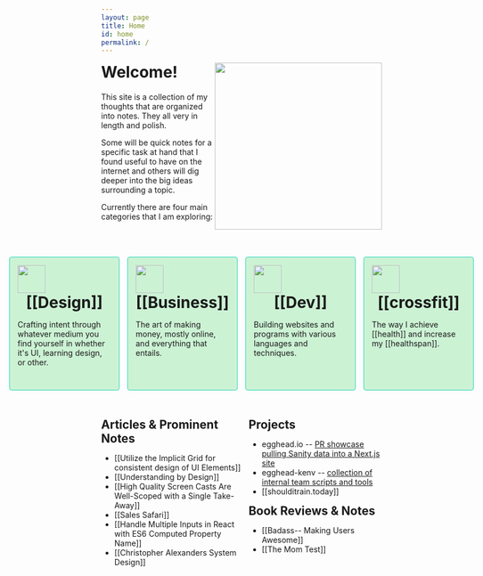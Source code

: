 ```yaml
---
layout: page
title: Home
id: home
permalink: /
---
```


<div class="phone-hero">
    <div style="display: flex; flex-direction: row; justify-content: center;">
      <img style="margin: 0;
                  width: 50px;
                  height: 50px;
                  margin-right: 1em;" 
           src="../../assets/logo-400.png">
      <h1 style="margin-top: 0;  align-self: flex-end;"> Welcome!</h1>
    </div>
    <p>
      This site is a collection of my thoughts that are organized into notes. They all very in length and polish.
    </p>
    <p>
      Some will be quick notes for a specific task at hand that I found useful to have on the internet and others will dig deeper into the big ideas surrounding a topic.
    </p>
    <p>Currently there are four main categories that I am exploring:</p>
</div>

<div class="laptop-hero">
  <div class="text-wrapper">
    <h1 style="margin-top: 0;"> Welcome!</h1>
    <p>
      This site is a collection of my thoughts that are organized into notes. They all very in length and polish.
    </p>
    <p>
      Some will be quick notes for a specific task at hand that I found useful to have on the internet and others will dig deeper into the big ideas surrounding a topic.
    </p>
    <p>Currently there are four main categories that I am exploring:</p>
  </div>
  <img style="margin: 0; width: 300px; height: 300px;" src="../../assets/logo-400.png">
</div>


<div class="breakout">
  <div style="display: flex; justify-content: center; flex-wrap: wrap;">
    <div class="card-wrapper">
      <div>
      <img class="image-small" src="../../assets/logo-small.png">
      <h1 class="card-h1">
        [[Design]]
      </h1>
      <p class="card-p">
        Crafting intent through whatever medium you find yourself in whether it's UI, learning design, or other.
      </p>
      </div>
    </div>
    <div class="card-wrapper">
      <div>
      <img class="image-small" src="../../assets/logo-small.png">
      <h1 class="card-h1">
        [[Business]]
      </h1>
      <p class="card-p">
        The art of making money, mostly online, and everything that entails.
      </p>
      </div>
    </div>
    <div class="card-wrapper">
      <div>
      <img class="image-small" src="../../assets/logo-small.png">
      <h1 class="card-h1">
        [[Dev]]
      </h1>
      <p class="card-p">
        Building websites and programs with various languages and techniques.
      </p>
      </div>
    </div>
    <div class="card-wrapper">
      <div>
      <img class="image-small" src="../../assets/logo-small.png">
      <h1 class="card-h1">
        [[crossfit]]
      </h1>
      <p class="card-p">
        The way I achieve [[health]] and increase my [[healthspan]].
      </p>
      </div>
    </div>
  </div>
</div>

<div class="article-flex ">
  <div class="content-fit article-child-align">
    <h2 class="content-fit sm-center-content">Articles & Prominent Notes</h2>
    <ul>
      <li>[[Utilize the Implicit Grid for consistent design of UI Elements]]</li>
      <li>[[Understanding by Design]]</li>
      <li>[[High Quality Screen Casts Are Well-Scoped with a Single Take-Away]]</li>
      <li>[[Sales Safari]]</li>
      <li>[[Handle Multiple Inputs in React with ES6 Computed Property Name]]</li>
      <li>[[Christopher Alexanders System Design]]</li>
    </ul>
  </div>
  <div class="content-fit article-child-align">
    <h2 class="content-fit sm-center-content">Projects</h2>
    <ul>
      <li>egghead.io -- <a href="https://github.com/eggheadio/egghead-next/pull/602">PR showcase pulling Sanity data into a Next.js site</a></li>
      <li>egghead-kenv -- <a href="https://github.com/zacjones93/egghead-kenv">collection of internal team scripts and tools</a></li>
      <li>[[shoulditrain.today]]</li>
    </ul>
    <h2 class="content-fit sm-center-content">Book Reviews & Notes</h2>
    <ul>
      <li>[[Badass-- Making Users Awesome]]</li>
      <li>[[The Mom Test]]</li>
    </ul>
  </div>
</div>


<style>
  .phone-hero {
    display: block;
  }
  .laptop-hero {
    display: none;
  }
  .wrapper {
    max-width: 54em;
    margin: auto;
  }
  
  .text-wrapper {
    max-width: 23em;
  }
  .image-small {
    width: 50px; height: 50px;
  }
  .card-wrapper {
    padding: 1em;
    margin: .5em;
    background: #CCF2D4; 
    border-radius: 4px; 
    border: 1px solid #27D6B8; 
    width: 12em
  }
  .content-fit {
    width: fit-content;
  }

  .sm-center-content {
    margin: auto;
  }
  .card-h1 {
    width: fit-content; 
    margin: auto;
  }
  .card-p {
    height: 7em;
  }
  .breakout {
    margin:1em -100%; /* old browsers fallback */
    margin:1em calc(50% - 50vw);
    margin-bottom: 3em;
  }

  .article-flex {
    display: flex;
    flex-direction: column;
  }
  
  .article-child-align {
    justify-self: center
  }



  @media screen and (min-width: 800px) {
    .phone-hero {
      display: none;
    }
    .laptop-hero {
      display: flex;
      flex-direction: row;
      justify-content: space-between;
      margin-top: 1em;
      margin-bottom: 3em;
    }
    .article-flex {
      flex-direction: row;
    }
    .article-child-align {
      justify-self: auto;
    }
    .sm-center-content {
      margin: 0;
    }
  }
</style>
 